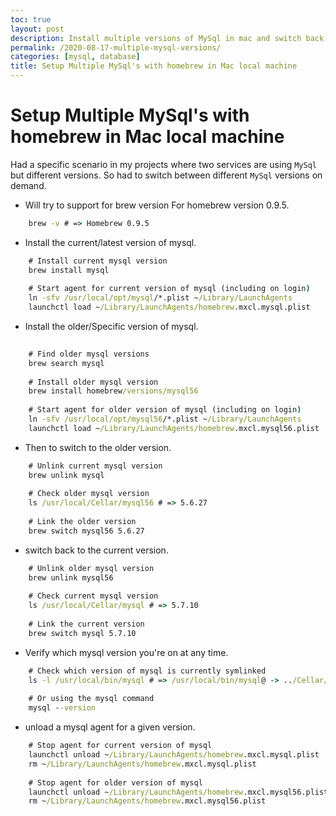 ```yaml
---
toc: true
layout: post
description: Install multiple versions of MySql in mac and switch back nd forth if required.
permalink: /2020-08-17-multiple-mysql-versions/
categories: [mysql, database]
title: Setup Multiple MySql's with homebrew in Mac local machine
---
```

# Setup Multiple MySql's with homebrew in Mac local machine

Had a specific scenario in my projects where two services are using ```MySql``` but different versions. So had to switch between different ```MySql``` versions on demand.  


* Will try to support for brew version For homebrew version 0.9.5.
```bat
    brew -v # => Homebrew 0.9.5
```

* Install the current/latest version of mysql.  

```bat
    # Install current mysql version
    brew install mysql
    
    # Start agent for current version of mysql (including on login)
    ln -sfv /usr/local/opt/mysql/*.plist ~/Library/LaunchAgents
    launchctl load ~/Library/LaunchAgents/homebrew.mxcl.mysql.plist
```
* Install the older/Specific version of mysql.  

```bat
      
    # Find older mysql versions
    brew search mysql  
      
    # Install older mysql version
    brew install homebrew/versions/mysql56
    
    # Start agent for older version of mysql (including on login)
    ln -sfv /usr/local/opt/mysql56/*.plist ~/Library/LaunchAgents
    launchctl load ~/Library/LaunchAgents/homebrew.mxcl.mysql56.plist
```
    
* Then to switch to the older version.  

```bat
    # Unlink current mysql version
    brew unlink mysql 
    
    # Check older mysql version
    ls /usr/local/Cellar/mysql56 # => 5.6.27
    
    # Link the older version
    brew switch mysql56 5.6.27
```  

* switch back to the current version.    

```bat    
    # Unlink older mysql version
    brew unlink mysql56 
    
    # Check current mysql version
    ls /usr/local/Cellar/mysql # => 5.7.10
    
    # Link the current version
    brew switch mysql 5.7.10
```

* Verify which mysql version you're on at any time.

```bat    
    # Check which version of mysql is currently symlinked
    ls -l /usr/local/bin/mysql # => /usr/local/bin/mysql@ -> ../Cellar/mysql56/5.6.27/bin/mysql
    
    # Or using the mysql command
    mysql --version
```

* unload a mysql agent for a given version.    

```bat
    # Stop agent for current version of mysql
    launchctl unload ~/Library/LaunchAgents/homebrew.mxcl.mysql.plist
    rm ~/Library/LaunchAgents/homebrew.mxcl.mysql.plist
    
    # Stop agent for older version of mysql
    launchctl unload ~/Library/LaunchAgents/homebrew.mxcl.mysql56.plist
    rm ~/Library/LaunchAgents/homebrew.mxcl.mysql56.plist
```

